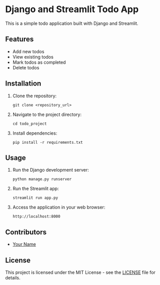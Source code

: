 # Django and Streamlit Todo App

This is a simple todo application built with Django and Streamlit.

## Features

- Add new todos
- View existing todos
- Mark todos as completed
- Delete todos

## Installation

1. Clone the repository:

    ```
    git clone <repository_url>
    ```

2. Navigate to the project directory:

    ```
    cd todo_project
    ```

3. Install dependencies:

    ```
    pip install -r requirements.txt
    ```

## Usage

1. Run the Django development server:

    ```
    python manage.py runserver
    ```

2. Run the Streamlit app:

    ```
    streamlit run app.py
    ```

3. Access the application in your web browser:

    ```
    http://localhost:8000
    ```

## Contributors

- [Your Name](https://github.com/your_username)

## License

This project is licensed under the MIT License - see the [LICENSE](LICENSE) file for details.
